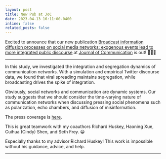 ```yaml
---
layout: post
title: New Pub at JoC
date: 2023-04-13 16:11:00-0400
inline: false
related_posts: false
---
```


Excited to announce that our new publication [Broadcast information diffusion processes on social media networks: exogenous events lead to more integrated public discourse](https://academic.oup.com/joc/advance-article-abstract/doi/10.1093/joc/jqad014/7116308?redirectedFrom=fulltext) at [Journal of Communication](https://academic.oup.com/joc) is out! 🎉🎉🎉

***

In this study, we investigated the integration and segregation dynamics of communication networks. With a simulation and empirical Twitter discourse data, we found that viral spreading maintains segregation, while broadcasting drives the spike of integration.

Obviously, social networks and communication are dynamic systems. Our study suggests that we should consider the time-varying nature of communication networks when discussing pressing social phenomena such as polarization, echo chambers, and diffusion of misinformation.

The press coverage is [here](https://www.ucdavis.edu/news/tweets-can-amplify-disrupt-unite-divide).

This is great teamwork with my coauthors Richard Huskey, Haoning Xue, Cuihua (Cindy) Shen, and Seth Frey. 😀

Especially thanks to my advisor Richard Huskey! This work is impossible without his guidance, advice, and help.

***
